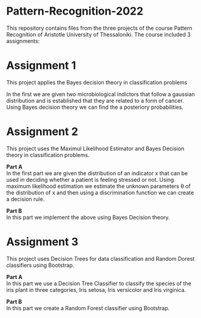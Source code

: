 # Pattern-Recognition-2022

This repository contains files from the three projects of the course Pattern Recognition of Aristotle University of Thessaloniki.
The course included 3 assignments: 

# Assignment 1
This project applies the Bayes decision theory in classification problems

In the first we are given two microbiological indictors that follow a gaussian distribution and is established that they are related to a form of cancer. Using Bayes decision theory we can find the a posteriory probabilities.

# Assignment 2
This project uses the Maximul Likelihood Estimator and Bayes Decision theory in classification problems.

**Part A** \
In the first part we are given the distribution of an indicator x that can be used in deciding whether a patient is feeling stressed or not. 
Using maximum likelihood estimation we estimate the unknown parameters θ of the distribution of x and then using a discrimination function we can create a decision rule.

**Part B** \
In this part we implement the above using Bayes Decision theory.

# Assignment 3
This project uses Decision Trees for data classification and Random Dorest classifiers using Bootstrap.

**Part A** \
In this part we use a Decision Tree Classifier to classify the species of the iris plant in three categories, Iris setosa, Iris versicolor and Iris virginica.

**Part B** \
In this part we create a Random Forest classifier using Bootstrap. 
